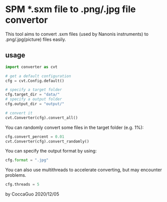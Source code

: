 # SPM *.sxm file to .png/.jpg file convertor
This tool aims to convert .sxm files (used by Nanonis instruments) to .png/.jpg(picture) files easily.
## usage

```python
import converter as cvt

# get a default configuration
cfg = cvt.Config.default()

# specify a target folder 
cfg.target_dir = "data/"
# specify a output folder
cfg.output_dir = "output/"

# convert it
cvt.Converter(cfg).convert_all()
```

You can randomly convert some files in the target folder (e.g. 1%):
```python
cfg.convert_percent = 0.01 
cvt.Converter(cfg).convert_randomly()
```

You can specify the output format by using:
```python
cfg.format = ".jpg"
```

You can also use multithreads to accelerate converting, but may encounter problems.
```python
cfg.threads = 5
```

by CoccaGuo
2020/12/05
